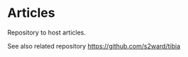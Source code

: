 # Articles

Repository to host articles.  

See also related repository https://github.com/s2ward/tibia 
